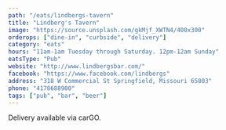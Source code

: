 ```yaml
---
path: "/eats/lindbergs-tavern"
title: "Lindberg's Tavern"
image: "https://source.unsplash.com/gkMjf_XWTN4/400x300"
orderops: ["dine-in", "curbside", "delivery"]
category: "eats"
hours: "11am-1am Tuesday through Saturday. 12pm-12am Sunday"
eatsType: "Pub"
website: "http://www.lindbergsbar.com/"
facebook: "https://www.facebook.com/lindbergs"
address: "318 W Commercial St Springfield, Missouri 65803"
phone: "4178688900"
tags: ["pub", "bar", "beer"]
---
```


Delivery available via carGO.
